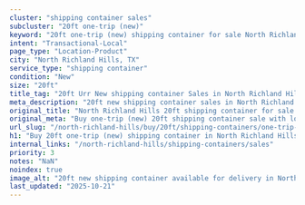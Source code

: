 ```yaml
---
cluster: "shipping container sales"
subcluster: "20ft one-trip (new)"
keyword: "20ft one-trip (new) shipping container for sale North Richland Hills, TX"
intent: "Transactional-Local"
page_type: "Location-Product"
city: "North Richland Hills, TX"
service_type: "shipping container"
condition: "New"
size: "20ft"
title_tag: "20ft Urr New shipping container Sales in North Richland Hills | LC Container"
meta_description: "20ft new shipping container sales in North Richland Hills. Fast delivery, competitive pricing. Serving shipping containers area. Quote ID: 4B6. Call (214) 524-4168 for your free quote today."
original_title: "North Richland Hills 20ft shipping container for sale | LC"
original_meta: "Buy one-trip (new) 20ft shipping container sale with local delivery in North Richland Hills, TX. LC Container — local Since 2003. Request a fast quote today."
url_slug: "/north-richland-hills/buy/20ft/shipping-containers/one-trip-new"
h1: "Buy 20ft one-trip (new) shipping container in North Richland Hills"
internal_links: "/north-richland-hills/shipping-containers/sales"
priority: 3
notes: "NaN"
noindex: true
image_alt: "20ft new shipping container available for delivery in North Richland Hills"
last_updated: "2025-10-21"
---
```


<!-- TODO: Add unique city/inventory copy, images, and internal links here. -->
